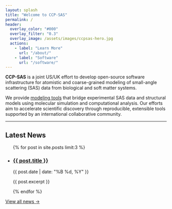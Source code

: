 ```yaml
---
layout: splash
title: "Welcome to CCP-SAS"
permalink: /
header:
  overlay_color: "#000"
  overlay_filter: "0.3"
  overlay_image: /assets/images/ccpsas-hero.jpg
  actions:
    - label: "Learn More"
      url: "/about/"
    - label: "Software"
      url: "/software/"
---
```


<div class="intro">
  <p><strong>CCP-SAS</strong> is a joint US/UK effort to develop open-source software infrastructure for atomistic and coarse-grained modeling of small-angle scattering (SAS) data from biological and soft matter systems.</p>

  <p>We provide <a href="/software/">modeling tools</a> that bridge experimental SAS data and structural models using molecular simulation and computational analysis. Our efforts aim to accelerate scientific discovery through reproducible, extensible tools supported by an international collaborative community.</p>
</div>

<hr>

## Latest News

<ul class="post-list">
  {% for post in site.posts limit:3 %}
    <li>
      <h3><a href="{{ post.url }}">{{ post.title }}</a></h3>
      <p class="post-meta">{{ post.date | date: "%B %d, %Y" }}</p>
      <p>{{ post.excerpt }}</p>
    </li>
  {% endfor %}
</ul>

<p><a href="/news/">View all news →</a></p>

